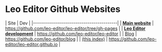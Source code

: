 Leo Editor Github Websites
==========================

| Site | Dev |
|------------------------------------------|
| [**Main website**](http//leo-editor.github.io/leo-editor) | https://github.com/leo-editor/leo-editor/tree/gh-pages |
| [**Leo Editor development**](https://github.com/leo-editor/leo-editor) | https://github.com/leo-editor/leo-editor |
| [Blog](http://leo-editor.github.io/blog) |  https://github.com/leo-editor/blog |
| [(this index)](http://leo-editor.github.io/) |  https://github.com/leo-editor/leo-editor.github.io |

